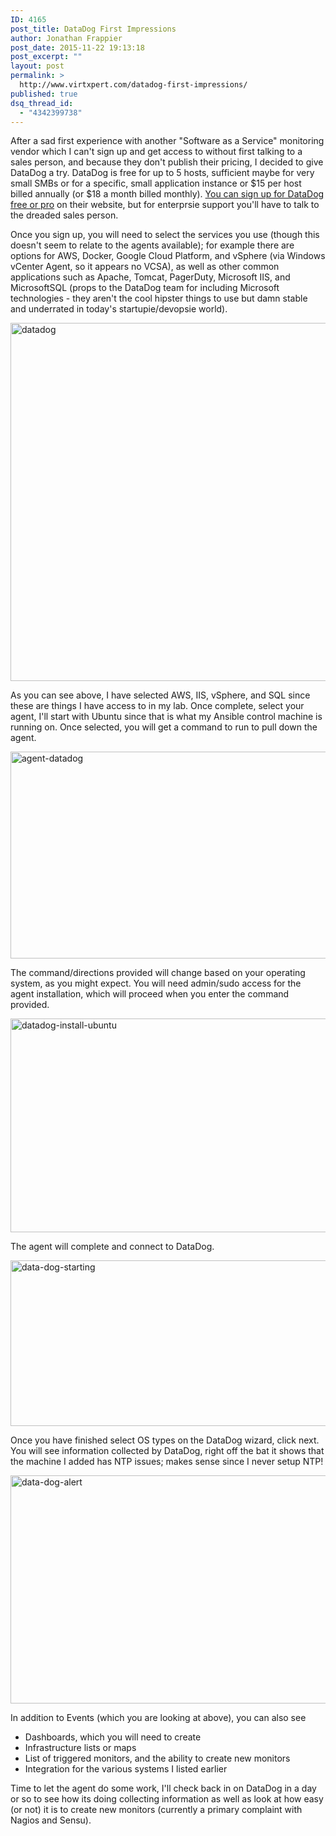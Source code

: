 ```yaml
---
ID: 4165
post_title: DataDog First Impressions
author: Jonathan Frappier
post_date: 2015-11-22 19:13:18
post_excerpt: ""
layout: post
permalink: >
  http://www.virtxpert.com/datadog-first-impressions/
published: true
dsq_thread_id:
  - "4342399738"
---
```

After a sad first experience with another "Software as a Service" monitoring vendor which I can't sign up and get access to without first talking to a sales person, and because they don't publish their pricing, I decided to give DataDog a try. DataDog is free for up to 5 hosts, sufficient maybe for very small SMBs or for a specific, small application instance or $15 per host billed annually (or $18 a month billed monthly). <a href="https://www.datadoghq.com/pricing/#" target="_blank">You can sign up for DataDog free or pro</a> on their website, but for enterprsie support you'll have to talk to the dreaded sales person.

Once you sign up, you will need to select the services you use (though this doesn't seem to relate to the agents available); for example there are options for AWS, Docker, Google Cloud Platform, and vSphere (via Windows vCenter Agent, so it appears no VCSA), as well as other common applications such as Apache, Tomcat, PagerDuty, Microsoft IIS, and MicrosoftSQL (props to the DataDog team for including Microsoft technologies - they aren't the cool hipster things to use but damn stable and underrated in today's startupie/devopsie world).

<a href="http://www.virtxpert.com/wp-content/uploads/2015/11/datadog.png"><img class="aligncenter size-full wp-image-4167" src="http://www.virtxpert.com/wp-content/uploads/2015/11/datadog.png" alt="datadog" width="917" height="573" /></a>

As you can see above, I have selected AWS, IIS, vSphere, and SQL since these are things I have access to in my lab. Once complete, select your agent, I'll start with Ubuntu since that is what my Ansible control machine is running on. Once selected, you will get a command to run to pull down the agent.

<a href="http://www.virtxpert.com/wp-content/uploads/2015/11/agent-datadog.png"><img class="aligncenter size-full wp-image-4171" src="http://www.virtxpert.com/wp-content/uploads/2015/11/agent-datadog.png" alt="agent-datadog" width="927" height="331" /></a>

The command/directions provided will change based on your operating system, as you might expect. You will need admin/sudo access for the agent installation, which will proceed when you enter the command provided.

<a href="http://www.virtxpert.com/wp-content/uploads/2015/11/datadog-install-ubuntu.png"><img class="aligncenter size-full wp-image-4172" src="http://www.virtxpert.com/wp-content/uploads/2015/11/datadog-install-ubuntu.png" alt="datadog-install-ubuntu" width="676" height="342" /></a>

The agent will complete and connect to DataDog.

<a href="http://www.virtxpert.com/wp-content/uploads/2015/11/data-dog-starting.png"><img class="aligncenter size-full wp-image-4173" src="http://www.virtxpert.com/wp-content/uploads/2015/11/data-dog-starting.png" alt="data-dog-starting" width="646" height="265" /></a>

Once you have finished select OS types on the DataDog wizard, click next. You will see information collected by DataDog, right off the bat it shows that the machine I added has NTP issues; makes sense since I never setup NTP!

<a href="http://www.virtxpert.com/wp-content/uploads/2015/11/data-dog-alert.png"><img class="aligncenter size-full wp-image-4175" src="http://www.virtxpert.com/wp-content/uploads/2015/11/data-dog-alert.png" alt="data-dog-alert" width="1170" height="365" /></a>

In addition to Events (which you are looking at above), you can also see
<ul>
	<li>Dashboards, which you will need to create</li>
	<li>Infrastructure lists or maps</li>
	<li>List of triggered monitors, and the ability to create new monitors</li>
	<li>Integration for the various systems I listed earlier</li>
</ul>
Time to let the agent do some work, I'll check back in on DataDog in a day or so to see how its doing collecting information as well as look at how easy (or not) it is to create new monitors (currently a primary complaint with Nagios and Sensu).